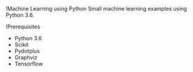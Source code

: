 !Machine Learning using Python
Small machine learning examples using Python 3.6.

!Prerequisites
* Python 3.6
* Scikit
* Pydotplus
* Graphviz
* Tensorflow